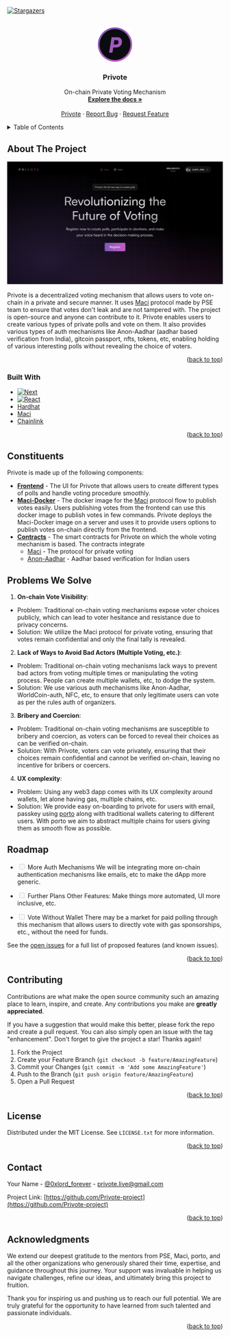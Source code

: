 <!-- Improved compatibility of back to top link: See: https://github.com/othneildrew/Best-README-Template/pull/73 -->

<a id="readme-top"></a>

<!--
*** Thanks for checking out the Best-README-Template. If you have a suggestion
*** that would make this better, please fork the repo and create a pull request
*** or simply open an issue with the tag "enhancement".
*** Don't forget to give the project a star!
*** Thanks again! Now go create something AMAZING! :D
-->

<!-- PROJECT SHIELDS -->
<!--
*** I'm using markdown "reference style" links for readability.
*** Reference links are enclosed in brackets [ ] instead of parentheses ( ).
*** See the bottom of this document for the declaration of the reference variables
*** for contributors-url, forks-url, etc. This is an optional, concise syntax you may use.
*** https://www.markdownguide.org/basic-syntax/#reference-style-links
-->

[![Stargazers][stars-shield]][stars-url]

<!-- PROJECT LOGO -->
<br />
<div align="center">
  <a href="https://github.com/Privote-project">
    <img src="images/logo.png" alt="Logo" width="80" height="80">
  </a>

<h3 align="center">Privote</h3>

  <p align="center">
    On-chain Private Voting Mechanism
    <br />
    <a href="https://github.com/Privote-project"><strong>Explore the docs »</strong></a>
    <br />
    <br />
    <a href="https://privote.live">Privote</a>
    ·
    <a href="https://github.com/Privote-project/issues/new?labels=bug&template=bug-report---.md">Report Bug</a>
    ·
    <a href="https://github.com/Privote-project/issues/new?labels=enhancement&template=feature-request---.md">Request Feature</a>
  </p>
</div>

<!-- TABLE OF CONTENTS -->
<details>
  <summary>Table of Contents</summary>
  <ol>
    <li>
      <a href="#about-the-project">About The Project</a>
      <ul>
        <li><a href="#built-with">Built With</a></li>
      </ul>
    </li>
    <li><a href="#constituents">Constituents</a></li>
    <li><a href="#problems-we-solve">Problems We Solve</a></li>
    <li><a href="#roadmap">Roadmap</a></li>
    <li><a href="#contributing">Contributing</a></li>
    <li><a href="#license">License</a></li>
    <li><a href="#contact">Contact</a></li>
    <li><a href="#acknowledgments">Acknowledgments</a></li>
  </ol>
</details>

<!-- ABOUT THE PROJECT -->

## About The Project

[![Product Name Screen Shot][product-screenshot]](https://github.com/PriVote-Project/.github/blob/main/profile/images/home.png)

Privote is a decentralized voting mechanism that allows users to vote on-chain in a private and secure manner. It uses [Maci](https://maci.pse.dev/) protocol made by PSE team to ensure that votes don't leak and are not tampered with. The project is open-source and anyone can contribute to it.
Privote enables users to create various types of private polls and vote on them. It also provides various types of auth mechanisms like Anon-Aadhar (aadhar based verification from India), gitcoin passport, nfts, tokens, etc, enabling holding of various interesting polls without revealing the choice of voters.

<p align="right">(<a href="#readme-top">back to top</a>)</p>

### Built With

- [![Next][Next.js]][Next-url]
- [![React][React.js]][React-url]
- [Hardhat](https://hardhat.org/)
- [Maci](https://maci.pse.dev/)
- [Chainlink](https://chain.link)

<p align="right">(<a href="#readme-top">back to top</a>)</p>

<!-- Constituents -->

## Constituents

Privote is made up of the following components:

- **[Frontend](https://github.com/Privote-project/privote-frontend)** - The UI for Privote that allows users to create different types of polls and handle voting procedure smoothly.
- **[Maci-Docker](https://github.com/Privote-project/maci-docker)** - The docker image for the [Maci](https://maci.pse.dev/) protocol flow to publish votes easily. Users publishing votes from the frontend can use this docker image to publish votes in few commands.
  Privote deploys the Maci-Docker image on a server and uses it to provide users options to publish votes on-chain directly from the frontend.
- **[Contracts](https://github.com/Privote-project/privote-contracts)** - The smart contracts for Privote on which the whole voting mechanism is based. The contracts integrate
  - [Maci](https://maci.pse.dev/) - The protocol for private voting
  - [Anon-Aadhar](https://pse.dev/projects/anon-aadhaar) - Aadhar based verification for Indian users


<!-- USAGE EXAMPLES -->

## Problems We Solve

1. **On-chain Vote Visibility**:

- Problem: Traditional on-chain voting mechanisms expose voter choices publicly, which can lead to voter hesitance and resistance due to privacy concerns.
- Solution: We utilize the Maci protocol for private voting, ensuring that votes remain confidential and only the final tally is revealed.

2. **Lack of Ways to Avoid Bad Actors (Multiple Voting, etc.)**:

- Problem: Traditional on-chain voting mechanisms lack ways to prevent bad actors from voting multiple times or manipulating the voting process. People can create multiple wallets, etc, to dodge the system.
- Solution: We use various auth mechanisms like Anon-Aadhar, WorldCoin-auth, NFC, etc, to ensure that only legitimate users can vote as per the rules auth of organizers.

3. **Bribery and Coercion**:

- Problem: Traditional on-chain voting mechanisms are susceptible to bribery and coercion, as voters can be forced to reveal their choices as can be verified on-chain.
- Solution: With Privote, voters can vote privately, ensuring that their choices remain confidential and cannot be verified on-chain, leaving no incentive for bribers or coercers.

4. **UX complexity**:

- Problem: Using any web3 dapp comes with its UX complexity around wallets, let alone having gas, multiple chains, etc.
- Solution: We provide easy on-boarding to privote for users with email, passkey using [porto](https://porto.sh) along with traditional wallets catering to different users. With porto we aim to abstract multiple chains for users giving them as smooth flow as possible.

<!-- ROADMAP -->

## Roadmap

- <input disabled="" type="checkbox"> More Auth Mechanisms
  We will be integrating more on-chain authentication mechanisms like emails, etc to make the dApp more generic.

- <input disabled="" type="checkbox"> Further Plans
  Other Features: Make things more automated, UI more inclusive, etc.

- <input disabled="" type="checkbox"> Vote Without Wallet
  There may be a market for paid polling through this mechanism that allows users to directly vote with gas sponsorships, etc., without the need for funds.

See the [open issues](https://github.com/Privote-project/issues) for a full list of proposed features (and known issues).

<p align="right">(<a href="#readme-top">back to top</a>)</p>

<!-- CONTRIBUTING -->

## Contributing

Contributions are what make the open source community such an amazing place to learn, inspire, and create. Any contributions you make are **greatly appreciated**.

If you have a suggestion that would make this better, please fork the repo and create a pull request. You can also simply open an issue with the tag "enhancement".
Don't forget to give the project a star! Thanks again!

1. Fork the Project
2. Create your Feature Branch (`git checkout -b feature/AmazingFeature`)
3. Commit your Changes (`git commit -m 'Add some AmazingFeature'`)
4. Push to the Branch (`git push origin feature/AmazingFeature`)
5. Open a Pull Request

<p align="right">(<a href="#readme-top">back to top</a>)</p>

<!-- LICENSE -->

## License

Distributed under the MIT License. See `LICENSE.txt` for more information.

<p align="right">(<a href="#readme-top">back to top</a>)</p>

<!-- CONTACT -->

## Contact

Your Name - [@0xlord_forever](https://x.com/0xlord_forever) - privote.live@gmail.com

Project Link: [https://github.com/Privote-project](https://github.com/Privote-project)

<p align="right">(<a href="#readme-top">back to top</a>)</p>

<!-- ACKNOWLEDGMENTS -->

## Acknowledgments

We extend our deepest gratitude to the mentors from PSE, Maci, porto, and all the other organizations who generously shared their time, expertise, and guidance throughout this journey. Your support was invaluable in helping us navigate challenges, refine our ideas, and ultimately bring this project to fruition.

Thank you for inspiring us and pushing us to reach our full potential. We are truly grateful for the opportunity to have learned from such talented and passionate individuals.

<p align="right">(<a href="#readme-top">back to top</a>)</p>

<!-- MARKDOWN LINKS & IMAGES -->
<!-- https://www.markdownguide.org/basic-syntax/#reference-style-links -->

[contributors-shield]: https://img.shields.io/github/contributors/Privote-project.svg?style=for-the-badge
[contributors-url]: https://github.com/Privote-project/graphs/contributors
[forks-shield]: https://img.shields.io/github/forks/Privote-project.svg?style=for-the-badge
[forks-url]: https://github.com/Privote-project/network/members
[stars-shield]: https://img.shields.io/github/stars/Privote-project.svg?style=for-the-badge
[stars-url]: https://github.com/Privote-project/stargazers
[issues-shield]: https://img.shields.io/github/issues/Privote-project.svg?style=for-the-badge
[issues-url]: https://github.com/Privote-project/issues
[license-shield]: https://img.shields.io/github/license/Privote-project.svg?style=for-the-badge
[license-url]: https://github.com/Privote-project/blob/master/LICENSE.txt
[linkedin-shield]: https://img.shields.io/badge/-LinkedIn-black.svg?style=for-the-badge&logo=linkedin&colorB=555
[linkedin-url]: https://linkedin.com/in/linkedin_username
[product-screenshot]: images/home.png
[Next.js]: https://img.shields.io/badge/next.js-000000?style=for-the-badge&logo=nextdotjs&logoColor=white
[Next-url]: https://nextjs.org/
[React.js]: https://img.shields.io/badge/React-20232A?style=for-the-badge&logo=react&logoColor=61DAFB
[React-url]: https://reactjs.org/
[Vue.js]: https://img.shields.io/badge/Vue.js-35495E?style=for-the-badge&logo=vuedotjs&logoColor=4FC08D
[Vue-url]: https://vuejs.org/
[Angular.io]: https://img.shields.io/badge/Angular-DD0031?style=for-the-badge&logo=angular&logoColor=white
[Angular-url]: https://angular.io/
[Svelte.dev]: https://img.shields.io/badge/Svelte-4A4A55?style=for-the-badge&logo=svelte&logoColor=FF3E00
[Svelte-url]: https://svelte.dev/
[Laravel.com]: https://img.shields.io/badge/Laravel-FF2D20?style=for-the-badge&logo=laravel&logoColor=white
[Laravel-url]: https://laravel.com
[Bootstrap.com]: https://img.shields.io/badge/Bootstrap-563D7C?style=for-the-badge&logo=bootstrap&logoColor=white
[Bootstrap-url]: https://getbootstrap.com
[JQuery.com]: https://img.shields.io/badge/jQuery-0769AD?style=for-the-badge&logo=jquery&logoColor=white
[JQuery-url]: https://jquery.com
